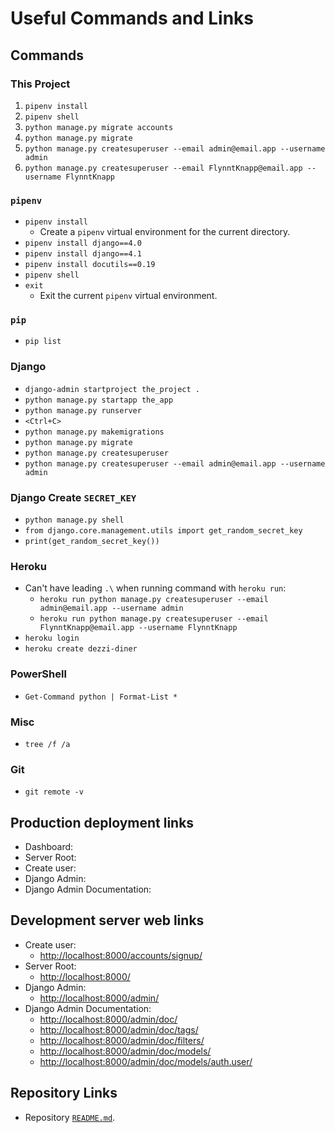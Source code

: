 # Useful Commands and Links

## Commands

### This Project

1. `pipenv install`
1. `pipenv shell`
1. `python manage.py migrate accounts`
1. `python manage.py migrate`
1. `python manage.py createsuperuser --email admin@email.app --username admin`
1. `python manage.py createsuperuser --email FlynntKnapp@email.app --username FlynntKnapp`

### `pipenv`

* `pipenv install`
  * Create a `pipenv` virtual environment for the current directory.
* `pipenv install django==4.0`
* `pipenv install django==4.1`
* `pipenv install docutils==0.19`
* `pipenv shell`
* `exit`
  * Exit the current `pipenv` virtual environment.

### `pip`

* `pip list`

### Django

* `django-admin startproject the_project .`
* `python manage.py startapp the_app`
* `python manage.py runserver`
* `<Ctrl+C>`
* `python manage.py makemigrations`
* `python manage.py migrate`
* `python manage.py createsuperuser`
* `python manage.py createsuperuser --email admin@email.app --username admin`

### Django Create `SECRET_KEY`

* `python manage.py shell`
* `from django.core.management.utils import get_random_secret_key`
* `print(get_random_secret_key())`

### Heroku

* Can't have leading `.\` when running command with `heroku run`:
  * `heroku run python manage.py createsuperuser --email admin@email.app --username admin`
  * `heroku run python manage.py createsuperuser --email FlynntKnapp@email.app --username FlynntKnapp`
* `heroku login`
* `heroku create dezzi-diner`

### PowerShell

* `Get-Command python | Format-List *`

### Misc

* `tree /f /a`

### Git

* `git remote -v`

## Production deployment links

* Dashboard:
* Server Root:
* Create user:
* Django Admin:
* Django Admin Documentation:

## Development server web links

* Create user:
  * <http://localhost:8000/accounts/signup/>
* Server Root:
  * <http://localhost:8000/>
* Django Admin:
  * <http://localhost:8000/admin/>
* Django Admin Documentation:
  * <http://localhost:8000/admin/doc/>
  * <http://localhost:8000/admin/doc/tags/>
  * <http://localhost:8000/admin/doc/filters/>
  * <http://localhost:8000/admin/doc/models/>
  * <http://localhost:8000/admin/doc/models/auth.user/>

## Repository Links

* Repository [`README.md`](../README.md).

